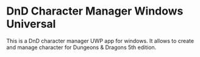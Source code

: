 # DnD Character Manager Windows Universal

This is a DnD character manager UWP app for windows. It allows to create and manage character for Dungeons & Dragons 5th edition.
